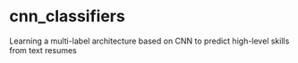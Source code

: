# cnn_classifiers
Learning a multi-label architecture based on CNN to predict high-level skills from text resumes
